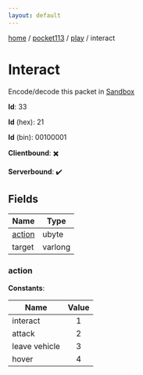 ```yaml
---
layout: default
---
```


[home](/)  /  [pocket113](/protocol/pocket113)  /  [play](/protocol/pocket113/play)  /  interact

# Interact

Encode/decode this packet in [Sandbox](../../../sandbox/pocket113#Play.Interact)

**Id**: 33

**Id** (hex): 21

**Id** (bin): 00100001

**Clientbound**: ✖️

**Serverbound**: ✔️

## Fields

Name | Type
---|---
[action](#action) | ubyte
target | varlong

### action

**Constants**:

Name | Value
---|:---:
interact | 1
attack | 2
leave vehicle | 3
hover | 4
